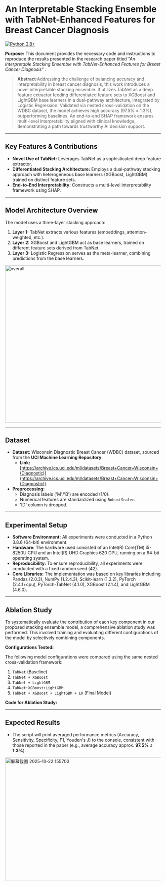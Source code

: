 # An Interpretable Stacking Ensemble with TabNet-Enhanced Features for Breast Cancer Diagnosis

[![Python 3.8+](https://img.shields.io/badge/python-3.8+-blue.svg)](https://www.python.org/downloads/)

**Purpose:** This document provides the necessary code and instructions to reproduce the results presented in the research paper titled *"An Interpretable Stacking Ensemble with TabNet-Enhanced Features for Breast Cancer Diagnosis"* .

>**Abstract**:Addressing the challenge of balancing accuracy and interpretability in breast cancer diagnosis, this work introduces a novel interpretable stacking ensemble. It utilizes TabNet as a deep feature extractor feeding differentiated feature sets to XGBoost and LightGBM base learners in a dual-pathway architecture, integrated by Logistic Regression. Validated via nested cross-validation on the WDBC dataset, the model achieves high accuracy (97.5% ± 1.3%), outperforming baselines. An end-to-end SHAP framework ensures multi-level interpretability aligned with clinical knowledge, demonstrating a path towards trustworthy AI decision support.
---

## Key Features & Contributions

* **Novel Use of TabNet:** Leverages TabNet as a sophisticated deep feature extractor.
* **Differentiated Stacking Architecture:** Employs a dual-pathway stacking approach with heterogeneous base learners (XGBoost, LightGBM) trained on distinct feature sets.
* **End-to-End Interpretability:** Constructs a multi-level interpretability framework using SHAP.

---

## Model Architecture Overview

The model uses a three-layer stacking approach:
1.  **Layer 1:** TabNet extracts various features (embeddings, attention-weighted, etc.).
2.  **Layer 2:** XGBoost and LightGBM act as base learners, trained on different feature sets derived from TabNet.
3.  **Layer 3:** Logistic Regression serves as the meta-learner, combining predictions from the base learners.

<img width="905" height="508" alt="overall" src="https://github.com/user-attachments/assets/9324dc2c-f23f-423b-8a0d-8196f26defdf" />


---

## Dataset

* **Dataset:** Wisconsin Diagnostic Breast Cancer (WDBC) dataset, sourced from the **UCI Machine Learning Repository**.
    * **Link:** [https://archive.ics.uci.edu/ml/datasets/Breast+Cancer+Wisconsin+(Diagnostic)](https://archive.ics.uci.edu/ml/datasets/Breast+Cancer+Wisconsin+(Diagnostic))
* **Preprocessing:**
    * Diagnosis labels ('M'/'B') are encoded (1/0).
    * Numerical features are standardized using `RobustScaler`.
    * 'ID' column is dropped.

---

## Experimental Setup

* **Software Environment:** All experiments were conducted in a Python 3.8.6 (64-bit) environment.
* **Hardware:** The hardware used consisted of an Intel(R) Core(TM) i5-8250U CPU and an Intel(R) UHD Graphics 620 GPU, running on a 64-bit operating system.
* **Reproducibility:** To ensure reproducibility, all experiments were conducted with a fixed random seed (42).
* **Core Libraries:** The implementation was based on key libraries including Pandas (2.0.3), NumPy (1.2.4.3), Scikit-learn (1.3.2), PyTorch (2.4.1+cpu), PyTorch-TabNet (4.1.0), XGBoost (2.1.4), and LightGBM (4.6.0).


---

## Ablation Study

To systematically evaluate the contribution of each key component in our proposed stacking ensemble model, a comprehensive ablation study was performed. This involved training and evaluating different configurations of the model by selectively combining components.

**Configurations Tested:**

The following model configurations were compared using the same nested cross-validation framework:

1.  `TabNet` (Baseline)
2.  `TabNet + XGBoost` 
3.  `TabNet + LightGBM`
4.  `TabNet+XGBoost+LightGBM`
5.  `TabNet + XGBoost + LightGBM + LR` (Final Model)


**Code for Ablation Study:**

---

## Expected Results

* The script will print averaged performance metrics (Accuracy, Sensitivity, Specificity, F1, Youden's J) to the console, consistent with those reported in the paper (e.g., average accuracy approx. **97.5% ± 1.3%**).
<img width="719" height="399" alt="屏幕截图 2025-10-22 155703" src="https://github.com/user-attachments/assets/3a21072f-5975-40dc-a762-dfbaaebdbaf0" />



